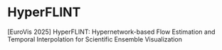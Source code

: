 # HyperFLINT
[EuroVis 2025] HyperFLINT: Hypernetwork-based Flow Estimation and Temporal Interpolation for Scientific Ensemble Visualization
